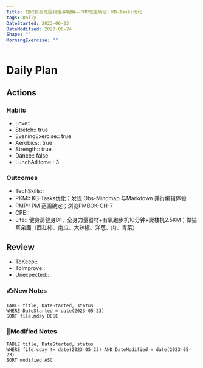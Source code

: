 ```yaml
---
Title: 知识目标范围梳理与明确——PMP范围确定；KB-Tasks优化
tags: Daily
DateStarted: 2023-06-23
DateModified: 2023-06-24
Shape: ""
MorningExercise: ""
---
```

# Daily Plan
## Actions
### Habits
- Love::
- Stretch:: true
- EveningExercise:: true
- Aerobics:: true
- Strength:: true
- Dance::  false
- LunchAtHome:: 3
### Outcomes
- TechSkills::
- PKM:: KB-Tasks优化；发现 Obs-Mindmap 与Markdown 并行编辑体验
- PMP:: PM 范围确定；浏览PMBOK-CH-7
- CPE::
- Life:: 健身房健身D1，全身力量器材+有氧跑步机10分钟+爬楼机2.5KM；做猫耳朵面（西红柿、南瓜、大辣椒、洋葱、肉、青菜）
## Review
- ToKeep::  
- ToImprove::  
- Unexpected::  
### ✍️New Notes

```dataview
TABLE title, DateStarted, status
WHERE DateStarted = date(2023-05-23)
SORT file.mday DESC
```

### 📝Modified Notes

```dataview
TABLE title, DateStarted, status
WHERE file.cday != date(2023-05-23) AND DateModified = date(2023-05-23)
SORT modified ASC
```
